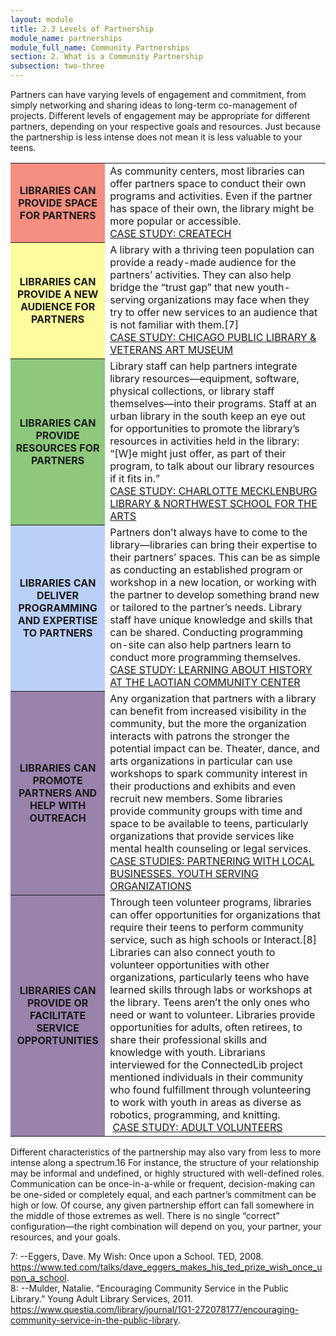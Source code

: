 ```yaml
---
layout: module
title: 2.3 Levels of Partnership
module_name: partnerships
module_full_name: Community Partnerships
section: 2. What is a Community Partnership
subsection: two-three
---
```


Partners can have varying levels of engagement and commitment, from simply networking and sharing ideas to long-term co-management of projects. Different levels of engagement may be appropriate for different partners, depending on your respective goals and resources. Just because the partnership is less intense does not mean it is less valuable to your teens.

<table>
<tr><th bgcolor="#F58F81" width="30%">LIBRARIES CAN PROVIDE SPACE FOR PARTNERS</tH><td>As community centers, most libraries can offer partners space to conduct their own programs and activities. Even if the partner has space of their own, the library might be more popular or accessible.<br>
  <a href="">CASE STUDY: CREATECH</a></td></tr>

<tr><th bgcolor="#FCFB9D" width="30%">LIBRARIES CAN PROVIDE A NEW AUDIENCE FOR PARTNERS</th><td>A library with a thriving teen population can provide a ready-made audience for the partners’ activities. They can also help bridge the “trust gap” that new youth-serving organizations may face when they try to offer new services to an audience that is not familiar with them.[7]<br>
<a href="">CASE STUDY: CHICAGO PUBLIC LIBRARY & VETERANS ART MUSEUM</a></td></tr>

<tr><th bgcolor="#8DC87C" width="30%">LIBRARIES CAN PROVIDE RESOURCES FOR PARTNERS</th><td>Library staff can help partners integrate library resources—equipment, software, physical collections, or library staff themselves—into their programs. Staff at an urban library in the south keep an eye out for opportunities to promote the library’s resources in activities held in the library: “[W]e might just offer, as part of their program, to talk about our library resources if it fits in.”<br><a href="">CASE STUDY: CHARLOTTE MECKLENBURG LIBRARY & NORTHWEST SCHOOL FOR THE ARTS</a></td></tr>

<tr><th bgcolor="#BBD0F8" width="30%">LIBRARIES CAN DELIVER PROGRAMMING AND EXPERTISE TO PARTNERS</th><td>Partners don’t always have to come to the library—libraries can bring their expertise to their partners’ spaces. This can be as simple as conducting an established program or workshop in a new location, or working with the partner to develop something brand new or tailored to the partner’s needs. Library staff have unique knowledge and skills that can be shared. Conducting programming on-site can also help partners learn to conduct more programming themselves.<br><a href="">CASE STUDY: LEARNING ABOUT HISTORY AT THE LAOTIAN COMMUNITY CENTER</a></td></tr>

<tr><th bgcolor="#9982AB" width="30%">LIBRARIES CAN PROMOTE PARTNERS AND HELP WITH OUTREACH</th><td>Any organization that partners with a library can benefit from increased visibility in the community, but the more the organization interacts with patrons the stronger the potential impact can be. Theater, dance, and arts organizations in particular can use workshops to spark community interest in their productions and exhibits and even recruit new members. Some libraries provide community groups with time and space to be available to teens, particularly organizations that provide services like mental health counseling or legal services.<br><a href="">CASE STUDIES: PARTNERING WITH LOCAL BUSINESSES, YOUTH SERVING ORGANIZATIONS</a></td></tr>

<tr><th bgcolor="#9982AB" width="30%">LIBRARIES CAN PROVIDE OR FACILITATE SERVICE OPPORTUNITIES</th><td>Through teen volunteer programs, libraries can offer opportunities for organizations that require their teens to perform community service, such as high schools or Interact.[8] Libraries can also connect youth to volunteer opportunities with other organizations, particularly teens who have learned skills through labs or workshops at the library.  
Teens aren’t the only ones who need or want to volunteer. Libraries provide opportunities for adults, often retirees, to share their professional skills and knowledge with youth. Librarians interviewed for the ConnectedLib project mentioned individuals in their community who found fulfillment through volunteering to work with youth in areas as diverse as robotics, programming, and knitting.<br> <a href="">CASE STUDY: ADULT VOLUNTEERS</a></td></tr>
</table>

Different characteristics of the partnership may also vary from less to more intense along a spectrum.16 For instance, the structure of your relationship may be informal and undefined, or highly structured with well-defined roles. Communication can be once-in-a-while or frequent, decision-making can be one-sided or completely equal, and each partner’s commitment can be high or low. Of course, any given partnership effort can fall somewhere in the middle of those extremes as well. There is no single “correct” configuration—the right combination will depend on you, your partner, your resources, and your goals. 


<a name="fn7">7</a>:  --Eggers, Dave. My Wish: Once upon a School. TED, 2008. <https://www.ted.com/talks/dave_eggers_makes_his_ted_prize_wish_once_upon_a_school>.<br>
<a name="fn8">8</a>:  --Mulder, Natalie. “Encouraging Community Service in the Public Library.” Young Adult Library Services, 2011. <https://www.questia.com/library/journal/1G1-272078177/encouraging-community-service-in-the-public-library>.
